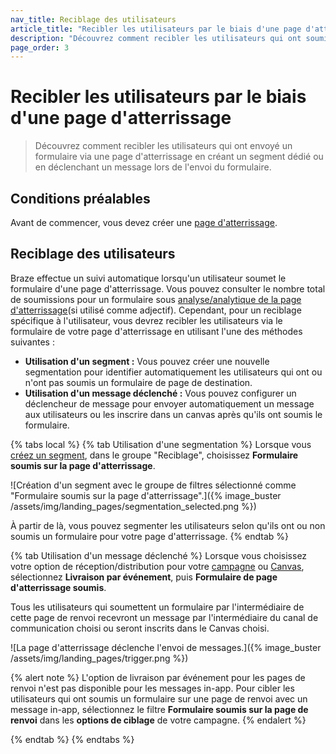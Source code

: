 ```yaml
---
nav_title: Reciblage des utilisateurs
article_title: "Recibler les utilisateurs par le biais d'une page d'atterrissage"
description: "Découvrez comment recibler les utilisateurs qui ont soumis un formulaire via une page d'atterrissage."
page_order: 3
---
```


# Recibler les utilisateurs par le biais d'une page d'atterrissage

> Découvrez comment recibler les utilisateurs qui ont envoyé un formulaire via une page d'atterrissage en créant un segment dédié ou en déclenchant un message lors de l'envoi du formulaire.

## Conditions préalables

Avant de commencer, vous devez créer une [page d'atterrissage]({{site.baseurl}}/user_guide/engagement_tools/landing_pages/creating_pages/).

## Reciblage des utilisateurs

Braze effectue un suivi automatique lorsqu'un utilisateur soumet le formulaire d'une page d'atterrissage. Vous pouvez consulter le nombre total de soumissions pour un formulaire sous [analyse/analytique de la page d'atterrissage]({{site.baseurl}}/user_guide/engagement_tools/landing_pages/creating_pages/#viewing-analytics)(si utilisé comme adjectif). Cependant, pour un reciblage spécifique à l'utilisateur, vous devrez recibler les utilisateurs via le formulaire de votre page d'atterrissage en utilisant l'une des méthodes suivantes :

- **Utilisation d'un segment :** Vous pouvez créer une nouvelle segmentation pour identifier automatiquement les utilisateurs qui ont ou n'ont pas soumis un formulaire de page de destination.
- **Utilisation d'un message déclenché :** Vous pouvez configurer un déclencheur de message pour envoyer automatiquement un message aux utilisateurs ou les inscrire dans un canvas après qu'ils ont soumis le formulaire.

{% tabs local %}
{% tab Utilisation d'une segmentation %}
Lorsque vous [créez un segment]({{site.baseurl}}/user_guide/engagement_tools/segments/creating_a_segment/), dans le groupe "Reciblage", choisissez **Formulaire soumis sur la page d'atterrissage**.

![Création d'un segment avec le groupe de filtres sélectionné comme "Formulaire soumis sur la page d'atterrissage".]({% image_buster /assets/img/landing_pages/segmentation_selected.png %})

À partir de là, vous pouvez segmenter les utilisateurs selon qu'ils ont ou non soumis un formulaire pour votre page d'atterrissage.
{% endtab %}

{% tab Utilisation d'un message déclenché %}
Lorsque vous choisissez votre option de réception/distribution pour votre [campagne]({{site.baseurl}}/user_guide/engagement_tools/campaigns/) ou [Canvas]({{site.baseurl}}/user_guide/engagement_tools/canvas/), sélectionnez **Livraison par événement**, puis **Formulaire de page d'atterrissage soumis**.

Tous les utilisateurs qui soumettent un formulaire par l'intermédiaire de cette page de renvoi recevront un message par l'intermédiaire du canal de communication choisi ou seront inscrits dans le Canvas choisi.

![La page d'atterrissage déclenche l'envoi de messages.]({% image_buster /assets/img/landing_pages/trigger.png %})

{% alert note %}
L'option de livraison par événement pour les pages de renvoi n'est pas disponible pour les messages in-app. Pour cibler les utilisateurs qui ont soumis un formulaire sur une page de renvoi avec un message in-app, sélectionnez le filtre **Formulaire soumis sur la page de renvoi** dans les **options de ciblage** de votre campagne.
{% endalert %}

{% endtab %}
{% endtabs %}
